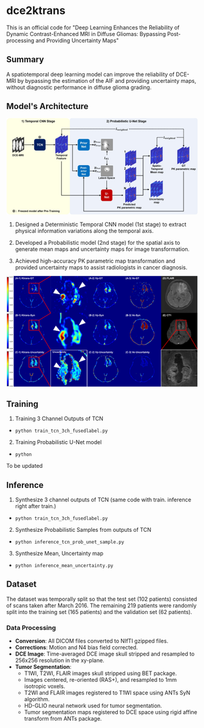 # dce2ktrans
This is an official code for "Deep Learning Enhances the Reliability of Dynamic Contrast-Enhanced MRI in Diffuse Gliomas: Bypassing Post-processing and Providing Uncertainty Maps"

## Summary
A spatiotemporal deep learning model can improve the reliability of DCE-MRI by bypassing the estimation of the AIF and providing uncertainty maps, without diagnostic performance in diffuse glioma grading.

## Model's Architecture
![Model's architecture](./figures/overview_model_architecture.jpg)

1. Designed a Deterministic Temporal CNN model (1st stage) to extract physical information variations along the temporal axis.

2. Developed a Probabilistic model (2nd stage) for the spatial axis to generate mean maps and uncertainty maps for image transformation.

3. Achieved high-accuracy PK parametric map transformation and provided uncertainty maps to assist radiologists in cancer diagnosis.

![Visualization of Synthesis map](./figures/figure_synthesis.png)

## Training
1) Training 3 Channel Outputs of TCN
- `python train_tcn_3ch_fusedlabel.py`

2) Training Probabilistic U-Net model
- `python `

To be updated

## Inference
1) Synthesize 3 channel outputs of TCN (same code with train. inference right after train.)
- `python train_tcn_3ch_fusedlabel.py`

2) Synthesize Probabilistic Samples from outputs of TCN
- `python inference_tcn_prob_unet_sample.py`

3) Synthesize Mean, Uncertainty map
- `python inference_mean_uncertainty.py`

## Dataset
The dataset was temporally split so that the test set (102 patients) consisted of scans taken after March 2016. The remaining 219 patients were randomly split into the training set (165 patients) and the validation set (62 patients).

### Data Processing
- **Conversion**: All DICOM files converted to NIfTI gzipped files.
- **Corrections**: Motion and N4 bias field corrected.
- **DCE Image**: Time-averaged DCE image skull stripped and resampled to 256x256 resolution in the xy-plane.
- **Tumor Segmentation**: 
  - T1WI, T2WI, FLAIR images skull stripped using BET package.
  - Images centered, re-oriented (RAS+), and resampled to 1mm isotropic voxels.
  - T2WI and FLAIR images registered to T1WI space using ANTs SyN algorithm.
  - HD-GLIO neural network used for tumor segmentation.
  - Tumor segmentation maps registered to DCE space using rigid affine transform from ANTs package.